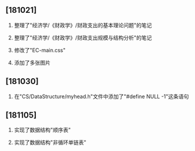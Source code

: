 ## [181021]

1. 整理了"经济学/《财政学》/财政支出的基本理论问题"的笔记

2. 整理了"经济学/《财政学》/财政支出规模与结构分析"的笔记

3. 修改了"EC-main.css"

4. 添加了多张图片

## [181030]

1. 在"CS/DataStructure/myhead.h"文件中添加了"#define NULL -1"这条语句

## [181105]

1. 实现了数据结构"顺序表"

2. 实现了数据结构"非循环单链表"

